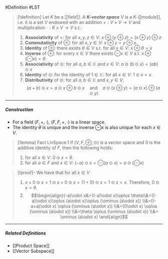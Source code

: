 #Definition #LST 

> [!definition]
> Let $K$ be a [[field]]. A ***$K$-vector space*** $V$ is a $K$-[[module]], i.e. it is a set $V$ endowed with an addition $+:V\times V \to V$ and multiplication $\cdot:K \times V \to V$ s.t.:
> 1. **Associativity** of $+$: for all $x,y,z\in V$: $x\oplus(y\oplus z)=(x\oplus y)\oplus z$
> 2. **Commutativity** of $\oplus$: for all $x,y\in V$: $x\oplus y=y\oplus x$.
> 3. **Identity** of $\oplus$: there exists $\theta\in V$ s.t. for all $x\in V$: $x\oplus\theta = x$
> 4. **Inverse** of $\oplus$: for every $x\in V$ there exists $\ominus x\in V$ s.t. $x\oplus(\ominus x)=\theta$.
> 5. **Associativity** of $\odot$: for all $a,b\in \mathbb{K}$ and $x\in V$: $a\odot (b\odot x)=(ab)\odot x$
> 6. **Identity** of $\odot$: for the identity of $1\in \mathbb{K}$: for all $x\in V$: $1\odot x=x$.
> 7. **Distributivity** of $\odot$: for all $a,b\in \mathbb{K}$ and $x,y\in V$, $$(a+b)\odot x=a\odot x\oplus b\odot x\quad \text{and}\quad a\odot(x\oplus y)=(a\odot x) \oplus (a \odot y)$$
---
##### Construction
- For a field $(F,+,\cdot )$, $(F,F,+,\cdot)$ is a linear space.
- The identity $\theta$ is unique and the inverse $\ominus x$ is also unique for each $x\in V$.

> [!lemma] Fact LinSpace.1
> If $(V,F,\oplus,\odot)$ is a vector space and $0$ is the additive identity of $F$, then the following holds:
> 1. for all $x\in V$: $0 \odot x=\theta$.
> 2. for all $a\in F$ and $x\in V$: $(-a)\odot x=\ominus(a\odot x)=a \odot(\ominus x)$

> [!proof]-
> We have that for all $x\in V$
> 1. $x + 0 \odot x =1\odot x+0\odot x=(1+0)\odot x=1\odot x=x$. Therefore, $0\odot x=\theta$.
> 2. $$\begin{align}(-a)\odot x&=((-a)\odot x)\oplus \theta\\&=((-a)\odot x)\oplus (a\odot x)\oplus (\ominus (a\odot x)) \\&=((-a+a)\odot x) \oplus  (\ominus (a\odot x)) \\&=(0\odot x) \oplus  (\ominus (a\odot x)) \\&=\theta \oplus  (\ominus (a\odot x)) \\&= \ominus (a\odot x) \end{align}$$

---
##### Related Definitions
- [[Product Space]]
- [[Vector Subspace]]